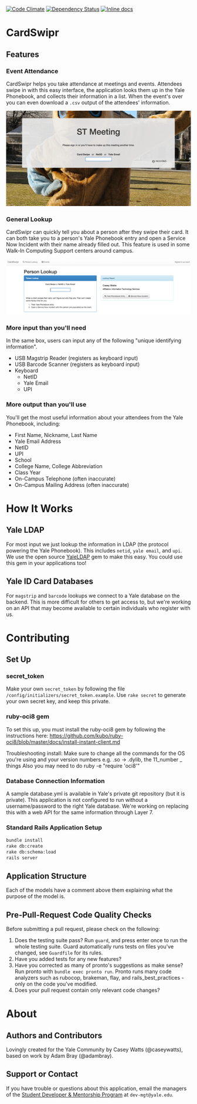 [![Code Climate](https://img.shields.io/codeclimate/github/YaleSTC/cardswipr.svg)](https://codeclimate.com/github/YaleSTC/cardswipr)
[![Dependency Status](https://gemnasium.com/YaleSTC/cardswipr.svg)](https://gemnasium.com/YaleSTC/cardswipr)
[![Inline docs](http://inch-ci.org/github/yalestc/cardswipr.svg)](http://inch-ci.org/github/yalestc/cardswipr)


# CardSwipr
## Features
### Event Attendance
CardSwipr helps you take attendance at meetings and events. Attendees swipe in with this easy interface, the application looks them up in the Yale Phonebook, and collects their information in a list. When the event's over you can even download a `.csv` output of the attendees' information.

![Swipe Screen](READMEImages/SwipeScreenScreenshot.png)


### General Lookup
CardSwipr can quickly tell you about a person after they swipe their card. It can both take you to a person's Yale Phonebook entry and open a Service Now Incident with their name already filled out. This feature is used in some Walk-In Computing Support centers around campus.

![General Lookup](READMEImages/GeneralLookupScreenshot.png)

### More input than you'll need
In the same box, users can input any of the following "unique identifying information".

- USB Magstrip Reader (registers as keyboard input)
- USB Barcode Scanner (registers as keyboard input)
- Keyboard 
  - NetID
  - Yale Email
  - UPI

### More output than you'll use
You'll get the most useful information about your attendees from the Yale Phonebook, including:
  - First Name, Nickname, Last Name
  - Yale Email Address
  - NetID
  - UPI
  - School
  - College Name, College Abbreviation
  - Class Year
  - On-Campus Telephone (often inaccurate)
  - On-Campus Mailing Address (often inaccurate)

# How It Works
## Yale LDAP
For most input we just lookup the information in LDAP (the protocol powering the Yale Phonebook). This includes `netid`, `yale email`, and `upi`. We use the open source [YaleLDAP](http://github.com/YaleSTC/yaleldap) gem to make this easy. You could use this gem in your applications too!

## Yale ID Card Databases
For `magstrip` and `barcode` lookups we connect to a Yale database on the backend. This is more difficult for others to get access to, but we're working on an API that may become available to certain individuals who register with us.


# Contributing
## Set Up
### secret_token
Make your own `secret_token` by following the file `/config/initializers/secret_token.example`. Use `rake secret` to generate your own secret key, and keep this private.

### ruby-oci8 gem
To set this up, you must install the ruby-oci8 gem by following the instructions here:
https://github.com/kubo/ruby-oci8/blob/master/docs/install-instant-client.md

Troubleshooting install: 
Make sure to change all the commands for the OS you're using and your version numbers e.g. .so -> .dylib, the 11_number _ things
Also you may need to do ruby -e "require 'oci8'"

### Database Connection Information
A sample database.yml is available in Yale's private git repository (but it is private). This application is not configured to run without a username/password to the right Yale database. We're working on replacing this with a web API for the same information through Layer 7.

### Standard Rails Application Setup
```
bundle install
rake db:create
rake db:schema:load
rails server
```

## Application Structure
Each of the models have a comment above them explaining what the purpose of the model is.

## Pre-Pull-Request Code Quality Checks
Before submitting a pull request, please check on the following:

1. Does the testing suite pass? Run `guard`, and press enter once to run the whole testing suite. Guard automatically runs tests on files you've changed, see `Guardfile` for its rules.
2. Have you added tests for any new features?
3. Have you corrected as many of pronto's suggestions as make sense? Run pronto with `bundle exec pronto run`. Pronto runs many code analyzers such as rubocop, brakeman, flay, and rails_best_practices - only on the code you've modified.
4. Does your pull request contain only relevant code changes?

# About
## Authors and Contributors
Lovingly created for the Yale Community by Casey Watts (@caseywatts), based on work by Adam Bray (@adambray).

## Support or Contact
If you have trouble or questions about this application, email the managers of the [Student Developer & Mentorship Program](http://yalestc.github.io) at `dev-mgt@yale.edu`.
